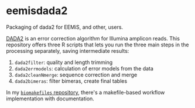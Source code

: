 # eemisdada2
Packaging of dada2 for EEMiS, and other, users.

[DADA2](http://benjjneb.github.io/dada2/) is an error correction algorithm for
Illumina amplicon reads.  This repository offers three R scripts that lets you
run the three main steps in the processing separately, saving intermediate
results: 

1. `dada2filter`: quality and length trimming
2. `dada2errmodels`: calculation of error models from the data
3. `dada2cleanNmerge`: sequence correction and merge
4. `dada2bimeras`: filter bimeras, create final tables

In my [`biomakefiles`
repository](https://github.com/erikrikarddaniel/biomakefiles), there's a
makefile-based workflow implementation with documentation.
